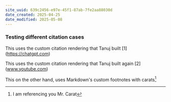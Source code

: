 ```yaml
---
site_uuid: 639c2456-e97e-45f1-87ab-7fe2aa88030d
date_created: 2025-04-25
date_modified: 2025-05-08
---
```


 ### Testing different citation cases
 
 This uses the custom citation rendering that Tanuj built [1] (https://chatgpt.com)

 This uses the custom citation rendering that Tanuj built again [2] (www.youtube.com)

 This on the other hand, uses Markdown's custom footnotes with carats[^e5ffe1]

 [^e5ffe1]: I am referencing you Mr. Carat